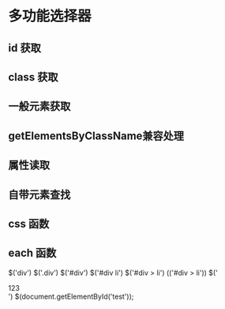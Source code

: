 多功能选择器
==============

## id 获取

## class 获取

## 一般元素获取

## getElementsByClassName兼容处理

## 属性读取

## 自带元素查找

## css 函数

## each 函数

$('div')
$('.div')
$('#div')
$('#div li')
$('#div > li')
$($('#div > li'))
$('<div>123</div>')
$(document.getElementById('test'));
